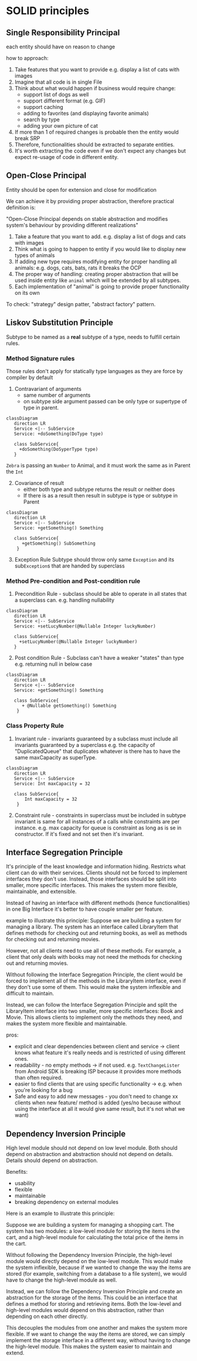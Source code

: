 # SOLID principles

## Single Responsibility Principal

each entity should have on reason to change

how to approach:

1. Take features that you want to provide
   e.g. display a list of cats with images
2. Imagine that all code is in single File
3. Think about what would happen if business would require change:
    - support list of dogs as well
    - support different format (e.g. GIF)
    - support caching
    - adding to favorites (and displaying favorite animals)
    - search by type
    - adding your own picture of cat
4. If more than 1 of required changes is probable then the entity would break SRP
5. Therefore, functionalities should be extracted to separate entities.
6. It's worth extracting the code even if we don't expect any changes but expect re-usage of code in different entity.

## Open-Close Principal

Entity should be open for extension and close for modification

We can achieve it by providing proper abstraction, therefore practical definition is:

"Open-Close Principal depends on stable abstraction and modifies system's behaviour by providing different realizations"

1. Take a feature that you want to add.
   e.g. display a list of dogs and cats with images
2. Think what is going to happen to entity if you would like to display new types of animals
3. If adding new type requires modifying entity for proper handling all animals: e.g. dogs, cats, bats, rats it breaks
   the OCP
4. The proper way of handling: creating proper abstraction that will be used inside entity like `animal` which will be
   extended by all subtypes.
5. Each implementation of "animal" is going to provide proper functionality on its own

To check: "strategy" design patter, "abstract factory" pattern.

## Liskov Substitution Principle

Subtype to be named as a **real** subtype of a type, needs to fulfill certain rules.

### Method Signature rules

Those rules don't apply for statically type languages as they are force by compiler by default

1. Contravariant of arguments
    - same number of arguments
    - on subtype side argument passed can be only type or supertype of type in parent.

```mermaid
classDiagram
   direction LR
   Service <|-- SubService
   Service: +doSomething(DoType type)
   
   class SubService{
     +doSomething(DoSyperType type)
   }
```

`Zebra`  is passing an `Number` to Animal, and it must work the same as in Parent the `Int`

2. Covariance of result
    - either both type and subtype returns the result or neither does
    - If there is as a result then result in subtype is type or subtype in Parent

```mermaid
classDiagram
   direction LR
   Service <|-- SubService
   Service: +getSomething() Something

   class SubService{
      +getSomething() SubSomething
    }
```

3. Exception Rule
   Subtype should throw only same `Exception` and its sub`Exception`s that are handed by superclass

### Method Pre-condition and Post-condition rule

1. Precondition Rule - subclass should be able to operate in all states that a superclass can.
   e.g. handling nullability

```mermaid
classDiagram
   direction LR
   Service <|-- SubService
   Service: +setLucyNumber(@Nullable Integer luckyNumber)
   
   class SubService{
     +setLucyNumber(@Nullable Integer luckyNumber)
   }
```

2. Post condition Rule - Subclass can't have a weaker "states" than type
   e.g. returning null in below case

```mermaid
classDiagram
   direction LR
   Service <|-- SubService
   Service: +getSomething() Something

   class SubService{
      + @Nullable getSomething() Something
    }
```

### Class Property Rule

1. Invariant rule - invariants guaranteed by a subclass must include all invariants guaranteed by a superclass
   e.g. the capacity of "DuplicatedQueue" that duplicates whatever is there has to have the same maxCapacity as
   superType.

```mermaid
classDiagram
   direction LR
   Service <|-- SubService
   Service: Int maxCapacity = 32

   class SubService{
       Int maxCapacity = 32
    }
```

2. Constraint rule - constraints in superclass must be included in subtype
   invariant is same for all instances of a calls while constraints are per instance.
   e.g. max capacity for queue is constraint as long as is se in constructor.
   If it's fixed and not set then it's invariant.

## Interface Segregation Principle

It's principle of the least knowledge and information hiding. Restricts what client can do with their services.
Clients should not be forced to implement interfaces they don't use. Instead, those interfaces should be split into
smaller, more specific interfaces. This makes the system more flexible, maintainable, and extensible.

Instead of having an interface with different methods (hence functionalities) in one Big Interface it's better to have
couple smaller per feature.

example to illustrate this principle:
Suppose we are building a system for managing a library. The system has an interface called LibraryItem that defines
methods for checking out and returning books, as well as methods for checking out and returning movies.

However, not all clients need to use all of these methods. For example, a client that only deals with books may not need
the methods for checking out and returning movies.

Without following the Interface Segregation Principle, the client would be forced to implement all of the methods in the
LibraryItem interface, even if they don't use some of them. This would make the system inflexible and difficult to
maintain.

Instead, we can follow the Interface Segregation Principle and split the LibraryItem interface into two smaller, more
specific interfaces: Book and Movie. This allows clients to implement only the methods they need, and makes the system
more flexible and maintainable.

pros:

- explicit and clear dependencies between client and service -> client knows what feature it's really needs and is
  restricted of using different ones.
- readability - no empty methods -> if not used. e.g. `TextChangeLister` from Android SDK is breaking ISP because it
  provides more methods than often required.
- easier to find clients that are using specific functionality -> e.g. when you're looking for a bug
- Safe and easy to add new messages - you don't need to change xx clients when new feature/ method is added
  (yes/no because without using the interface at all it would give same result, but it's not what we want)

## Dependency Inversion Principle

High level module should not depend on low level module. Both should depend on abstraction and abstraction should not
depend on details.
Details should depend on abstraction.

Benefits:

- usability
- flexible
- maintainable
- breaking dependency on external modules

Here is an example to illustrate this principle:

Suppose we are building a system for managing a shopping cart. The system has two modules: a low-level module for
storing the items in the cart, and a high-level module for calculating the total price of the items in the cart.

Without following the Dependency Inversion Principle, the high-level module would directly depend on the low-level
module. This would make the system inflexible, because if we wanted to change the way the items are stored (for example,
switching from a database to a file system), we would have to change the high-level module as well.

Instead, we can follow the Dependency Inversion Principle and create an abstraction for the storage of the items. This
could be an interface that defines a method for storing and retrieving items. Both the low-level and high-level modules
would depend on this abstraction, rather than depending on each other directly.

This decouples the modules from one another and makes the system more flexible. If we want to change the way the items
are stored, we can simply implement the storage interface in a different way, without having to change the high-level
module. This makes the system easier to maintain and extend.